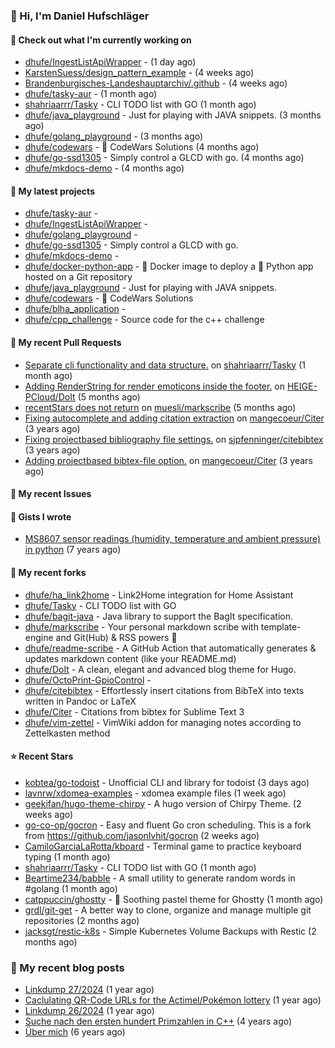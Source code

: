 ### 👋 Hi, I'm Daniel Hufschläger


#### 👷 Check out what I'm currently working on


- [dhufe/IngestListApiWrapper](https://github.com/dhufe/IngestListApiWrapper) -  (1 day ago)
- [KarstenSuess/design_pattern_example](https://github.com/KarstenSuess/design_pattern_example) -  (4 weeks ago)
- [Brandenburgisches-Landeshauptarchiv/.github](https://github.com/Brandenburgisches-Landeshauptarchiv/.github) -  (4 weeks ago)
- [dhufe/tasky-aur](https://github.com/dhufe/tasky-aur) -  (1 month ago)
- [shahriaarrr/Tasky](https://github.com/shahriaarrr/Tasky) - CLI TODO list with GO (1 month ago)
- [dhufe/java_playground](https://github.com/dhufe/java_playground) - Just for playing with JAVA snippets. (3 months ago)
- [dhufe/golang_playground](https://github.com/dhufe/golang_playground) -  (3 months ago)
- [dhufe/codewars](https://github.com/dhufe/codewars) - 🍻 CodeWars Solutions (4 months ago)
- [dhufe/go-ssd1305](https://github.com/dhufe/go-ssd1305) - Simply control a GLCD with go. (4 months ago)
- [dhufe/mkdocs-demo](https://github.com/dhufe/mkdocs-demo) -  (4 months ago)

#### 🌱 My latest projects


- [dhufe/tasky-aur](https://github.com/dhufe/tasky-aur) - 
- [dhufe/IngestListApiWrapper](https://github.com/dhufe/IngestListApiWrapper) - 
- [dhufe/golang_playground](https://github.com/dhufe/golang_playground) - 
- [dhufe/go-ssd1305](https://github.com/dhufe/go-ssd1305) - Simply control a GLCD with go.
- [dhufe/mkdocs-demo](https://github.com/dhufe/mkdocs-demo) - 
- [dhufe/docker-python-app](https://github.com/dhufe/docker-python-app) - 🐳 Docker image to deploy a 🐍 Python app hosted on a Git repository
- [dhufe/java_playground](https://github.com/dhufe/java_playground) - Just for playing with JAVA snippets.
- [dhufe/codewars](https://github.com/dhufe/codewars) - 🍻 CodeWars Solutions
- [dhufe/blha_application](https://github.com/dhufe/blha_application) - 
- [dhufe/cpp_challenge](https://github.com/dhufe/cpp_challenge) - Source code for the c++ challenge

#### 🔨 My recent Pull Requests

- [Separate cli functionality and data structure.](https://github.com/shahriaarrr/Tasky/pull/22) on [shahriaarrr/Tasky](https://github.com/shahriaarrr/Tasky) (1 month ago)
- [Adding RenderString for render emoticons inside the footer.](https://github.com/HEIGE-PCloud/DoIt/pull/1446) on [HEIGE-PCloud/DoIt](https://github.com/HEIGE-PCloud/DoIt) (5 months ago)
- [recentStars does not return](https://github.com/muesli/markscribe/pull/99) on [muesli/markscribe](https://github.com/muesli/markscribe) (5 months ago)
- [Fixing autocomplete and adding citation extraction](https://github.com/mangecoeur/Citer/pull/43) on [mangecoeur/Citer](https://github.com/mangecoeur/Citer) (3 years ago)
- [Fixing projectbased bibliography file settings.](https://github.com/sjpfenninger/citebibtex/pull/20) on [sjpfenninger/citebibtex](https://github.com/sjpfenninger/citebibtex) (3 years ago)
- [Adding projectbased bibtex-file option.](https://github.com/mangecoeur/Citer/pull/42) on [mangecoeur/Citer](https://github.com/mangecoeur/Citer) (3 years ago)

#### 🔨 My recent Issues


#### 📓 Gists I wrote

- [MS8607 sensor readings (humidity, temperature and ambient pressure) in python](https://gist.github.com/e536efcbcf6dde544f20d1cade238dc3) (7 years ago)

#### 🍴 My recent forks

- [dhufe/ha_link2home](https://github.com/dhufe/ha_link2home) - Link2Home integration for Home Assistant
- [dhufe/Tasky](https://github.com/dhufe/Tasky) - CLI TODO list with GO
- [dhufe/bagit-java](https://github.com/dhufe/bagit-java) - Java library to support the BagIt specification.
- [dhufe/markscribe](https://github.com/dhufe/markscribe) - Your personal markdown scribe with template-engine and Git(Hub) & RSS powers 📜
- [dhufe/readme-scribe](https://github.com/dhufe/readme-scribe) - A GitHub Action that automatically generates & updates markdown content (like your README.md)
- [dhufe/DoIt](https://github.com/dhufe/DoIt) - A clean, elegant and advanced blog theme for Hugo.
- [dhufe/OctoPrint-GpioControl](https://github.com/dhufe/OctoPrint-GpioControl) - 
- [dhufe/citebibtex](https://github.com/dhufe/citebibtex) - Effortlessly insert citations from BibTeX into texts written in Pandoc or LaTeX
- [dhufe/Citer](https://github.com/dhufe/Citer) -  Citations from bibtex for Sublime Text 3
- [dhufe/vim-zettel](https://github.com/dhufe/vim-zettel) - VimWiki addon for managing notes according to Zettelkasten method

#### ⭐ Recent Stars

- [kobtea/go-todoist](https://github.com/kobtea/go-todoist) - Unofficial CLI and library for todoist (3 days ago)
- [lavnrw/xdomea-examples](https://github.com/lavnrw/xdomea-examples) - xdomea example files (1 week ago)
- [geekifan/hugo-theme-chirpy](https://github.com/geekifan/hugo-theme-chirpy) - A hugo version of Chirpy Theme. (2 weeks ago)
- [go-co-op/gocron](https://github.com/go-co-op/gocron) - Easy and fluent Go cron scheduling. This is a fork from https://github.com/jasonlvhit/gocron (2 weeks ago)
- [CamiloGarciaLaRotta/kboard](https://github.com/CamiloGarciaLaRotta/kboard) - Terminal game to practice keyboard typing (1 month ago)
- [shahriaarrr/Tasky](https://github.com/shahriaarrr/Tasky) - CLI TODO list with GO (1 month ago)
- [Beartime234/babble](https://github.com/Beartime234/babble) - A small utility to generate random words in #golang (1 month ago)
- [catppuccin/ghostty](https://github.com/catppuccin/ghostty) - 👻 Soothing pastel theme for Ghostty (1 month ago)
- [grdl/git-get](https://github.com/grdl/git-get) - A better way to clone, organize and manage multiple git repositories (2 months ago)
- [jacksgt/restic-k8s](https://github.com/jacksgt/restic-k8s) - Simple Kubernetes Volume Backups with Restic (2 months ago)

### 📝 My recent blog posts


- [Linkdump 27/2024](https://hufschlaeger.net/blog/2024/07/07/linkdump-27/2024/) (1 year ago)
- [Caclulating QR-Code URLs for the Actimel/Pokémon lottery](https://hufschlaeger.net/blog/2024/06/14/caclulating-qr-code-urls-for-the-actimel/pok%C3%A9mon-lottery/) (1 year ago)
- [Linkdump 26/2024](https://hufschlaeger.net/blog/2024/05/10/linkdump-26/2024/) (1 year ago)
- [Suche nach den ersten hundert Primzahlen in C++](https://hufschlaeger.net/blog/2020/10/09/suche-nach-den-ersten-hundert-primzahlen-in-c-/) (4 years ago)
- [Über mich](https://hufschlaeger.net/about/) (6 years ago)
